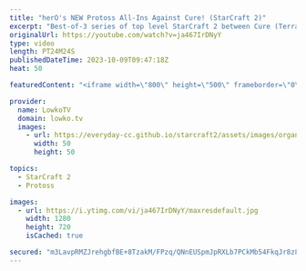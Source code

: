 ```yaml
---
title: "herO's NEW Protoss All-Ins Against Cure! (StarCraft 2)"
excerpt: "Best-of-3 series of top level StarCraft 2 between Cure (Terran) and herO (Protoss). Both of these South Korean pro gamers are some of the best in SC2 and they are very familiar with each other's playstyle. In this series herO decides to play very aggressive games, by bringing out old build orders such"
originalUrl: https://youtube.com/watch?v=ja467IrDNyY
type: video
length: PT24M24S
publishedDateTime: 2023-10-09T09:47:18Z
heat: 50

featuredContent: "<iframe width=\"800\" height=\"500\" frameborder=\"0\" src=\"https://www.youtube.com/embed/ja467IrDNyY\" allow=\"accelerometer; autoplay; encrypted-media; gyroscope; picture-in-picture\" allowfullscreen></iframe>"

provider:
  name: LowkoTV
  domain: lowko.tv
  images:
    - url: https://everyday-cc.github.io/starcraft2/assets/images/organizations/lowko.tv-50x50.jpg
      width: 50
      height: 50

topics:
  - StarCraft 2
  - Protoss

images:
  - url: https://i.ytimg.com/vi/ja467IrDNyY/maxresdefault.jpg
    width: 1280
    height: 720
    isCached: true

secured: "m3LavpRMZJrehgbfBE+8TzakM/FPzq/QNnEUSpmJpRXLb7PCkMb54FkqJr8z8d5BOrfULL8Zxs8DtVzdP26U+QG9xQiUelx3eBW85Qjzg38M2HsAkubi6yqSenMQR8ao6U/d8u4xuP4vMLBBraW6YF/0MXOeu+zYCRoulgmEJWWtngOfNPCg1ZGp97zKJflJiaZk+B93Ysg2zHUepf+de3dj3dZaRs8toAvNlIN6vKvjwWaw9C1fre2hXOl/ESH0djKHD3Wk+alFFupSkZfoO8I+rZBoBve0OxrIFeryCO9tX7rk2sj5PqqXVfaOzROmrUIB6pGQkBHVm4pFniT8R3VHMPVhZSgMG1SGjuwA5fFY79AhBmqO7FtSrggC5hXaIMT2a3Eqyb/0h0MFLVRslT4/i7PzF3u07yh60zJIJpU=;6ZkUq+tZtXA3ZjrQwawnOQ=="
---
```


